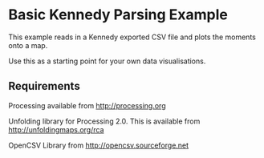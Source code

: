Basic Kennedy Parsing Example
=============================

This example reads in a Kennedy exported CSV file and plots the moments onto a map.

Use this as a starting point for your own data visualisations.

Requirements
------------

Processing available from http://processing.org

Unfolding library for Processing 2.0. This is available from http://unfoldingmaps.org/rca

OpenCSV Library from http://opencsv.sourceforge.net

